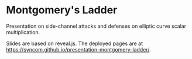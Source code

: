 # Montgomery's Ladder

Presentation on side-channel attacks and defenses on elliptic curve
scalar multiplication.

Slides are based on reveal.js. The deployed pages are at
<https://syncom.github.io/presentation-montgomery-ladder/>.
